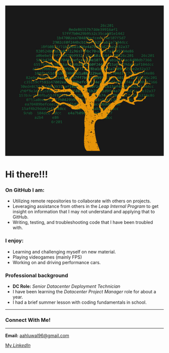 
<!-- My first GitHub project! 😄 -->

<!--
**avahluwa/avahluwa** is a ✨ _special_ ✨ repository because its `README.md` (this file) appears on your GitHub profile.

Here are some ideas to get you started:

- 🔭 I’m currently working on ...
- 🌱 I’m currently learning ...
- 👯 I’m looking to collaborate on ...
- 🤔 I’m looking for help with ...
- 💬 Ask me about ...
- 📫 How to reach me: ...
- 😄 Pronouns: ...
- ⚡ Fun fact: ...
-->

![Tree image](./img/github_tree.png)

# Hi there!!!

### **On GitHub I am:**
 - Utilizing remote repositories to collaborate with others on projects.
 - Leveraging assistance from others in the *Leap Internal Program* to get insight on information that I may not understand and applying that to GitHub.
 - Writing, testing, and troubleshooting code that I have been troubled with.

### **I enjoy:**
 - Learning and challenging myself on new material.
 - Playing videogames (mainly FPS)
 - Working on and driving performance cars.

### **Professional background**
 - **DC Role:** *Senior Datacenter Deployment Technician*
 - I have been learning the *Datacenter Project Manager* role for about a year.
  - I had a brief summer lesson with coding fundamentals in school.

 ---

### **Connect With Me!**
---
 **Email:** aahluwal96@gmail.com

 [My *LinkedIn*](https://www.linkedin.com/in/avi-ahluwalia-76a7b9212/)


